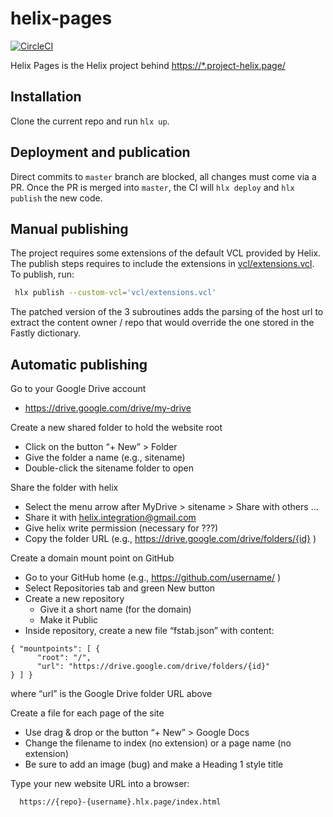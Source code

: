 # helix-pages

[![CircleCI](https://img.shields.io/circleci/project/github/adobe/helix-pages.svg)](https://circleci.com/gh/adobe/helix-pages)

Helix Pages is the Helix project behind [https://*.project-helix.page/](https://www.project-helix.page/)

## Installation

Clone the current repo and run `hlx up`.

## Deployment and publication

Direct commits to `master` branch are blocked, all changes must come via a PR. Once the PR is merged into `master`, the CI will `hlx deploy` and `hlx publish` the new code.

## Manual publishing

The project requires some extensions of the default VCL provided by Helix. The publish steps requires to include the extensions in [vcl/extensions.vcl](vcl/extensions.vcl). To publish, run:

```bash
 hlx publish --custom-vcl='vcl/extensions.vcl'
```

The patched version of the 3 subroutines adds the parsing of the host url to extract the content owner / repo that would override the one stored in the Fastly dictionary.

## Automatic publishing

Go to your Google Drive account
 * https://drive.google.com/drive/my-drive

Create a new shared folder to hold the website root
 * Click on the button “+ New” > Folder
 * Give the folder a name (e.g., sitename)
 * Double-click the sitename folder to open

Share the folder with helix
 * Select the menu arrow after MyDrive > sitename > Share with others ...
 * Share it with helix.integration@gmail.com
 * Give helix write permission (necessary for ???)
 * Copy the folder URL (e.g., https://drive.google.com/drive/folders/{id} )

Create a domain mount point on GitHub
 * Go to your GitHub home (e.g., https://github.com/username/ )
 * Select Repositories tab and green New button
 * Create a new repository
   * Give it a short name (for the domain)
   * Make it Public
 * Inside repository, create a new file “fstab.json” with content:
```
{ "mountpoints": [ {
      "root": "/",
      "url": "https://drive.google.com/drive/folders/{id}"
} ] }
```
where “url” is the Google Drive folder URL above

Create a file for each page of the site
 * Use drag & drop or the button “+ New” > Google Docs 
 * Change the filename to index (no extension) or a page name (no extension)
 * Be sure to add an image (bug) and make a Heading 1 style title

Type your new website URL into a browser:
```
  https://{repo}-{username}.hlx.page/index.html
```
